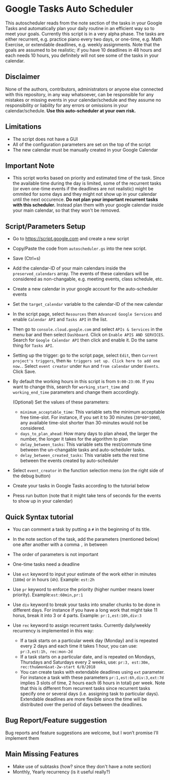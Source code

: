 Google Tasks Auto Scheduler
===========================

This autoscheduler reads from the note section of the tasks in your Google Tasks and automatically plan your daily routine in an efficient way so to meet your goals. Currently this script is in a very alpha phase. The tasks are either recurrent, e.g. practice piano every two days, or one-time, e.g. Math Exercise, or extendable deadlines, e.g. weekly assignments. Note that the goals are assumed to be realistic; if you have 10 deadlines in 48 hours and each needs 10 hours, you definitely will not see some of the tasks in your calendar.  

Disclaimer
-----------
None of the authors, contributors, administrators or anyone else connected with this repository, in any way whatsoever, can be responsible for any mistakes or missing events in your calendar/schedule and they assume no responsibility or liability for any errors or omissions in your calendar/schedule. **Use this auto-scheduler at your own risk.**

Limitations
------------

- The script does not have a GUI 
- All of the configuration parameters are set on the top of the script
- The new calendar must be manually created in your Google Calendar

Important Note
---------------

- This script works based on priority and estimated time of the task. Since the available time during the day is limited, some of the recurrent tasks (or even one-time events if the deadlines are not realistic) might be ommited for some days and they might not show up in your calendar until the next occurence.  **Do not plan your important recurrent tasks with this scheduler.** Instead plan them with your google calendar inside your main calendar, so that they won't be removed. 

Script/Parameters Setup
------------------------
- Go to https://script.google.com and create a new script
- Copy/Paste the code from `autoscheduler.gs` into the new script. 
- Save (Ctrl+s)
- Add the calendar-ID of your main calendars inside the `preserved_calendars` array. The events of these calendars will be considered as non-changable, e.g. meeting events, class schedule, etc. 
- Create a new calendar in your google account for the auto-scheduler events
- Set the `target_calendar` variable to the calendar-ID of the new calendar
- In the script page, select `Resources` then `Advanced Google Services` and enable `Calendar API` and `Tasks API` in the list. 
- Then go to `console.cloud.google.com` and select `APIs & Services` in the menu bar and then select `Dashboard`. Click on `Enable APIS AND SERVICES`. Search for `Google Calendar API` then click and enable it. Do the same thing for `Tasks API`.
- Setting up the trigger: go to the script page, select `Edit`, then `Current project's triggers`, then `No triggers set up. Click here to add one now.`. Select `event creator` under `Run` and `from calendar` under `Events`. Click Save.
- By default the working hours in this script is from `9:00-23:00`. If you want to change this, search for `working_start_time` and `working_end_time` parameters and change them accordingly. 
  
  (Optional) Set the values of these parameters: 
  - `minimum_acceptable_time`: This variable sets the minimum acceptable free time-slot. For instance, if you set it to 30 minutes (`30*60*1000`),  any available time-slot shorter than 30-minutes would not be considered. 
  - `days_to_plan_ahead`: How many days to plan ahead, the larger the number, the longer it takes for the algorithm to plan
  - `delay_between_tasks`: This variable sets the rest/commute time between the un-changable tasks and auto-scheduler tasks. 
  - `delay_between_created_tasks`: This variable sets the rest time between the events created by auto-scheduler

- Select `event_creator` in the function selection menu (on the right side of the debug button)
- Create your tasks in Google Tasks according to the tutorial below
- Press run button (note that it might take tens of seconds for the events to show up in your calendar) 


Quick Syntax tutorial
----------------------

- You can comment a task by putting a `#` in the beginning of its title. 
- In the note section of the task, add the parameters (mentioned below) one after another with a comma `,` in between
- The order of parameters is not important
- One-time tasks need a deadline
- Use `est` keyword to input your estimate of the work either in minutes (`180m`) or in hours (`4h`). Example: `est:2h`

- Use `pr` keyword to enforce the priority (higher number means lower priority). Example:`est:60min,pr:1`

- Use `div` keyword to break your tasks into smaller chunks to be done in different days. For instance if you have a long work that might take 11 horus, break it into 3 or 4 parts. Example: `pr:1,est:10h,div:3`

- Use `rec` keyword to assign recurrent tasks. Currently daily/weekly recurrency is implemented in this way:
   - If a task starts on a particular week day (Monday) and is repeated every 2 days and each time it takes 1 hour, you can use: `pr:3,est:1h, rec:mon-2d`
   - If a task starts on a particular date, and is repeated on Mondays, Thursdays and Saturdays every 2 weeks, use: `pr:3, est:30m, rec:thu&mon&sat-2w-start 6/8/2018`
   - You can create tasks with extendable deadlines using `ext` parameter. For instance a task with these parameters `pr:1,est:6h,div:3,ext:7d` implies 3 slots of time, 2 hours each (6 hours in total) per week. Note that this is different from recurrent tasks since recurrent tasks specify one or several days (i.e. assigning task to particular days). Extendable deadlines are more flexible since the time will be distributed over the period of days between the deadlines.  

Bug Report/Feature suggestion
------------------------------
Bug reports and feature suggestions are welcome, but I won’t promise I’ll implement them 


Main Missing Features 
----------------------

- Make use of subtasks (how? since they don't have a note section) 
- Monthly, Yearly recurrency (is it useful really?) 
